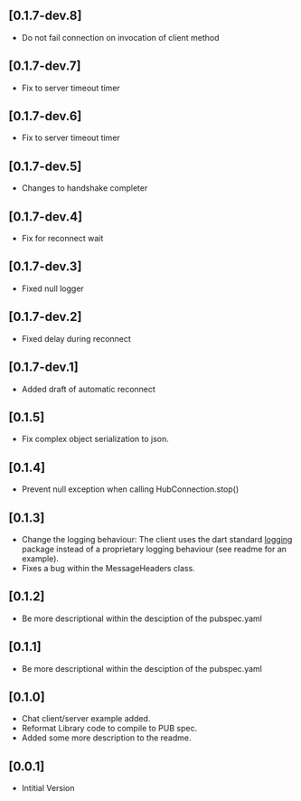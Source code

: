 ## [0.1.7-dev.8]
* Do not fail connection on invocation of client method

## [0.1.7-dev.7]
* Fix to server timeout timer

## [0.1.7-dev.6]
* Fix to server timeout timer

## [0.1.7-dev.5]
* Changes to handshake completer

## [0.1.7-dev.4]
* Fix for reconnect wait

## [0.1.7-dev.3]
* Fixed null logger

## [0.1.7-dev.2]
* Fixed delay during reconnect

## [0.1.7-dev.1]
* Added draft of automatic reconnect

## [0.1.5]
* Fix complex object serialization to json.

## [0.1.4]
* Prevent null exception when calling HubConnection.stop()

## [0.1.3]
* Change the logging behaviour: The client uses the dart standard [logging](https://pub.dartlang.org/packages/logging) package instead of a proprietary logging behaviour (see readme for an example).
* Fixes a bug within the MessageHeaders class.

## [0.1.2]

* Be more descriptional within the desciption of the pubspec.yaml

## [0.1.1]

* Be more descriptional within the desciption of the pubspec.yaml

## [0.1.0]

* Chat client/server example added.
* Reformat Library code to compile to PUB spec.
* Added some more description to the readme.

## [0.0.1]

* Intitial Version
